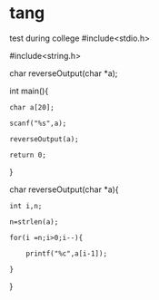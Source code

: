 # tang
test during college
#include<stdio.h>

#include<string.h> 

char reverseOutput(char *a);

int main(){

    char a[20];
    
    scanf("%s",a);
    
    reverseOutput(a);
    
    return 0; 
} 

char reverseOutput(char *a){

    int i,n;
    
    n=strlen(a);
    
    for(i =n;i>0;i--){
    
        printf("%c",a[i-1]);
        
    }
}
